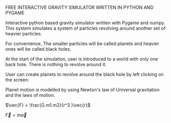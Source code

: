 FREE INTERACTIVE GRAVITY SIMULATOR WRITTEN IN PYTHON AND PYGAME

Interactive python based gravity simulator written with Pygame and numpy.
This system simulates a system of particles revolving around another set of heavier particles.

For convenience, The smaller particles will be called planets and heavier ones will be called black holes.

At the start of the simulation, user is introduced to a world with only one back hole. There is nothing to revolve around it.

User can create planets to revolve around the black hole by left clicking on the screen.

Planet motion is modelled by using Newton's law of Universal gravitation and the laws of motion.

$\vec{F} = \frac{G.m1.m2}{r^3 }\vec{r}$ 

$\vec{F} = m\vec{a}$

